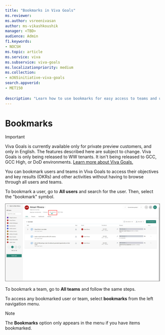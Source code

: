 ```yaml
---
title: "Bookmarks in Viva Goals"
ms.reviewer: 
ms.author: vsreenivasan
author: ms-vikashkoushik
manager: <TBD>
audience: Admin
f1.keywords:
- NOCSH
ms.topic: article
ms.service: viva
ms.subservice: viva-goals
ms.localizationpriority: medium
ms.collection:  
- m365initiative-viva-goals
search.appverid:
- MET150

description: "Learn how to use bookmarks for easy access to teams and users."
---
```


# Bookmarks 

> [!IMPORTANT]
> Viva Goals is currently available only for private preview customers, and only in English. The features described here are subject to change. Viva Goals is only being released to WW tenants. It isn't being released to GCC, GCC High, or DoD environments. [Learn more about Viva Goals.](https://go.microsoft.com/fwlink/?linkid=2189933)

You can bookmark users and teams in Viva Goals to access their objectives and key results (OKRs) and other activities without having to browse through all users and teams.

To bookmark a user, go to **All users** and search for the user. Then, select the "bookmark" symbol.

![Screenshot shows where you bookmark a user.](../media/goals/4/47/a.jpg)

To bookmark a team, go to **All teams** and follow the same steps.

To access any bookmarked user or team, select **bookmarks** from the left navigation menu.

> [!NOTE]
> The **Bookmarks** option only appears in the menu if you have items bookmarked.
